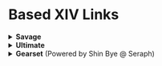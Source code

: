 # Based XIV Links

<details>
<summary><b>Savage</b></summary>

- [p8s][p8s]
- [p7s][p7s]
- [p6s][p6s]
- [p5s][p5s]
- [p4s][p4s]
- [p3s][p3s]
- [p2s][p2s]
- [p1s][p1s]
</details>

<details>
<summary><b>Ultimate</b></summary>

- [TOP](https://github.com/BasedXIV/links/blob/master/Ultimate/top.md)
- [DSR](https://github.com/BasedXIV/links/blob/master/Ultimate/dsr.md)
- [TEA](https://github.com/BasedXIV/links/blob/master/Ultimate/tea.md)
</details>

<details>
<summary><b>Gearset</b> (Powered by Shin Bye @ Seraph)</summary>

- 
  <details>
  <summary><b>UWU</b></summary>

    - **TANKS**
      - [Dark Knight](https://etro.gg/gearset/9ee1a683-fe56-4f09-8534-65659e076af8)
      - [Gunbreaker](https://etro.gg/gearset/c3ed1f7c-efd7-4467-a163-a82f296a114e)
      - [Paladin](https://etro.gg/gearset/37391cfd-074a-473e-aaeb-65c2db169d8d)
      - [Warrior](https://etro.gg/gearset/02e2882e-1b33-4c4a-8e58-fe3723a56a84)
    - **HEALERS**
      - [Astrologian](https://etro.gg/gearset/878279eb-2d33-45e7-909d-7f44dabfd841)
      - [Scholar](https://etro.gg/gearset/8f0835b5-0d1f-4299-80b1-9e255a60f36f)
      - [Sage](https://etro.gg/gearset/1b8e82dd-0dc5-4e19-be2f-d96275eb83b6)
      - [White Mage](https://etro.gg/gearset/2e6696be-3b16-494f-bf17-f33534062841)
    - **MELEE**
      - [Monk](https://etro.gg/gearset/cab50e49-6555-4f13-92c7-f5a9532a5c8f)
      - [Dragoon](https://etro.gg/gearset/8dbd2826-b415-4dfe-8ff4-a79359e930e6)
      - [Ninja](https://etro.gg/gearset/23aca8cf-25a3-410d-9e41-b71cdd587001)
      - [Samurai](https://etro.gg/gearset/91c9613c-5e1b-4e2c-9453-27dbcb061fe5)
      - [Reaper](https://etro.gg/gearset/ef121066-475e-4100-a09e-508bbd3fd615)
    - **PHYSICAL RANGED**
      - [Bard](https://etro.gg/gearset/48cabeca-4633-4df3-907d-f70e3aed2ec7)
      - [Dancer](https://etro.gg/gearset/205a7fd9-5485-4928-b91a-aef3ebd2f418)
      - [Machinist](https://etro.gg/gearset/4e06831b-ffd5-4881-accd-f5780234621e)
    - **CASTER**
      - [Black Mage](https://etro.gg/gearset/7f190498-667a-4f13-a5e1-9ba83e2d6141)
      - [Red Mage](https://etro.gg/gearset/176de9e9-6854-40fe-81be-5b2f4d1d15d3)
      - [Summoner](https://etro.gg/gearset/7f190498-667a-4f13-a5e1-9ba83e2d6141)
  </details>

- 
  <details>
  <summary><b>UCOB</b></summary>

    - **TANKS**
      - [Dark Knight](https://etro.gg/gearset/5db35900-bc4a-4ee7-90a5-45826506e8ce)
      - [Gunbreaker](https://etro.gg/gearset/64722133-1877-412f-8402-891302133d34)
      - [Paladin](https://etro.gg/gearset/d5aabc3b-47bd-402a-a845-74596262ce9d)
      - [Warrior](https://etro.gg/gearset/35d80777-e56c-47c7-9c43-b197b4c6a5b6)
    - **HEALERS**
      - [Astrologian](https://etro.gg/gearset/6814f281-0eae-4f8a-9a5c-cef0c033b009)
      - [Scholar](https://etro.gg/gearset/6968b5ed-a333-4fcf-a625-ebe0d020aae5)
      - [Sage](https://etro.gg/gearset/2bdd565f-0f09-4339-a167-a6abe15e9ef7)
      - [White Mage](https://etro.gg/gearset/b56d4a48-e0c8-403a-ab01-f91dab7d0e52)
    - **MELEE**
      - [Monk](https://etro.gg/gearset/6e38877a-1771-4851-9950-6e0e2601d295)
      - [Dragoon](https://etro.gg/gearset/15fc1f4f-4367-482d-bcdc-329b6778f1b9)
      - [Ninja](https://etro.gg/gearset/b28af8c5-2ccf-49aa-8a79-bf63ea25632f)
      - [Samurai](https://etro.gg/gearset/59b0c6cc-ea49-4172-9822-87ab8e353035)
      - [Reaper](https://etro.gg/gearset/45254cc4-6339-47a4-9e96-a072509adefe )
    - **PHYSICAL RANGED**
      - [Bard](https://etro.gg/gearset/f025ba13-38cc-43e8-bb5f-2e7d23555c4a)
      - [Dancer](https://etro.gg/gearset/f39372d3-3e60-48a9-a5f0-2d815f7d22f1)
      - [Machinist](https://etro.gg/gearset/8ecbd29a-f444-40a5-a58a-18fe13343519)
    - **CASTER**
      - [Black Mage](https://etro.gg/gearset/bebc8dbf-72c3-40d0-ad21-a628f9ce9b43)
      - [Red Mage](https://etro.gg/gearset/cf9b6ebc-013e-470b-b691-34a5ee409c21)
      - [Summoner](https://etro.gg/gearset/bebc8dbf-72c3-40d0-ad21-a628f9ce9b43)
  </details>
</details>
